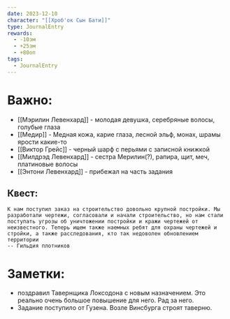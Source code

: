 ```yaml
---
date: 2023-12-10
character: "[[Хроб'ок Сын Бати]]"
type: JournalEntry
rewards:
  - -10зм
  - +25зм
  - +80оп
tags:
  - JournalEntry
---
```

# Важно:
- [[Мэрилин Левенхард]] - молодая девушка, серебряные волосы, голубые глаза
- [[Медир]] - Медная кожа, карие глаза, лесной эльф, монах, шрамы ярости какие-то
- [[Виктор Грейс]] - черный шарф с перьями с записной книжкой
- [[Милдрэд Левенхард]] - сестра Мерилин(?), рапира, щит, меч, платиновые волосы
- [[Энтони Левенхард]] - прибежал на часть задания
## Квест:
```
К нам поступил заказ на строительство довольно крупной постройки. Мы разработали чертежи, согласовали и начали строительство, но нам стали поступать угрозы об уничтожении постройки и кражи чертежей от неизвестного. Теперь ищем также наемных ребят для охраны чертежей и стройки, а также расследования, кто так недоволен обновлением территории
-- Гильдия плотников
```
# Заметки:
- поздравил Тавернщика Локсодона с новым назначением. Это реально очень большое повышение для него. Рад за него.
- Задание поступило от Гузена. Возле Винсбурга строят таверню.